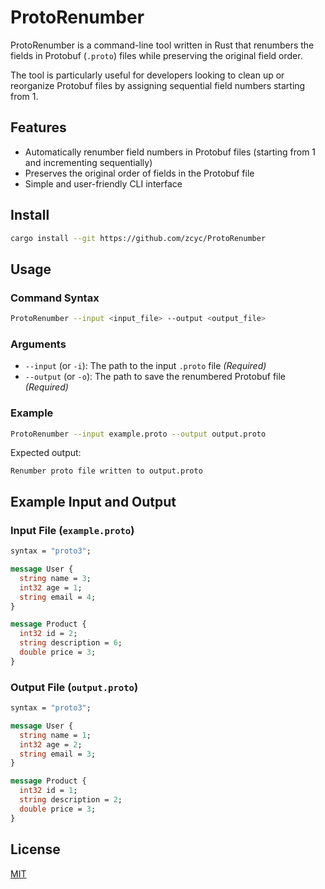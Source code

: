 # ProtoRenumber

ProtoRenumber is a command-line tool written in Rust that renumbers the fields in Protobuf (`.proto`) files while preserving the original field order.

The tool is particularly useful for developers looking to clean up or reorganize Protobuf files by assigning sequential field numbers starting from 1.

## Features

- Automatically renumber field numbers in Protobuf files (starting from 1 and incrementing sequentially)
- Preserves the original order of fields in the Protobuf file
- Simple and user-friendly CLI interface

## Install

```bash
cargo install --git https://github.com/zcyc/ProtoRenumber
```

## Usage

### Command Syntax

```bash
ProtoRenumber --input <input_file> --output <output_file>
```

### Arguments

- `--input` (or `-i`): The path to the input `.proto` file _(Required)_
- `--output` (or `-o`): The path to save the renumbered Protobuf file _(Required)_

### Example

```bash
ProtoRenumber --input example.proto --output output.proto
```

Expected output:

```
Renumber proto file written to output.proto
```

## Example Input and Output

### Input File (`example.proto`)

```proto
syntax = "proto3";

message User {
  string name = 3;
  int32 age = 1;
  string email = 4;
}

message Product {
  int32 id = 2;
  string description = 6;
  double price = 3;
}
```

### Output File (`output.proto`)

```proto
syntax = "proto3";

message User {
  string name = 1;
  int32 age = 2;
  string email = 3;
}

message Product {
  int32 id = 1;
  string description = 2;
  double price = 3;
}
```

## License

[MIT](LICENSE)
